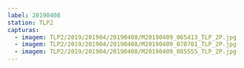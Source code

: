 ```yaml
---
label: 20190408
station: TLP2
capturas:
  - imagem: TLP2/2019/201904/20190408/M20190409_065413_TLP_2P.jpg
  - imagem: TLP2/2019/201904/20190408/M20190409_070701_TLP_2P.jpg
  - imagem: TLP2/2019/201904/20190408/M20190409_085555_TLP_2P.jpg
---
```

